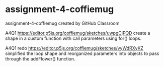 # assignment-4-coffiemug
assignment-4-coffiemug created by GitHub Classroom

A4Q1
https://editor.p5js.org/coffiemug/sketches/uwpgCjPQD
create a shape in a custom function with call parameters using for() loops.

A4Q1 redo
https://editor.p5js.org/coffiemug/sketches/vyWdRXyKZ
simplified the loop shape and reorganized parameters into objects to pass through the addFlower() function.
